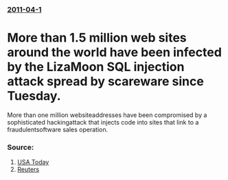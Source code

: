 ### [2011-04-1](/news/2011/04/1/index.md)

# More than 1.5 million web sites around the world have been infected by the LizaMoon SQL injection attack spread by scareware since Tuesday. 

More than one million websiteaddresses have been compromised by a sophisticated hackingattack that injects code into sites that link to a fraudulentsoftware sales operation.


### Source:

1. [USA Today](http://content.usatoday.com/communities/ondeadline/post/2011/04/mass-scareware-attack-hits-15m-websites-so-far/1)
2. [Reuters](http://www.reuters.com/article/2011/04/01/hackers-idUSN0116927520110401)

